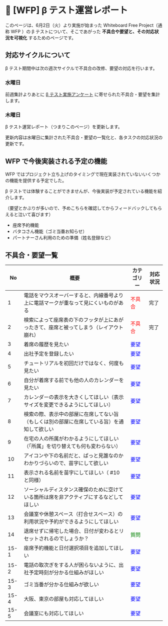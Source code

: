 # 🌳 [WFP] β テスト運営レポート



このページは、6月2日（火）より実施が始まった Whiteboard Free Project（通称 WFP ）の β テストについて、そこであがった **不具合や要望と、その対応状況を可視化** するためのページです。



## 対応サイクルについて

β テスト期間中は次の週次サイクルで不具合の改修、要望の対応を行います。

### 水曜日

前週集計よりあとに [β テスト実施アンケート](https://forms.gle/9cXxSSPmj88JozJu9) に寄せられた不具合・要望を集計します。

### 木曜日

β テスト運営レポート（つまりこのページ）を更新します。

更新内容は水曜日に集計された不具合・要望の一覧化と、各タスクの対応状況の更新です。



## WFP で今後実装される予定の機能

WFP ではプロジェクト立ち上げのタイミングで現在実装されていないいくつかの機能を提供する予定でした。

β テストでは体験することができませんが、今後実装が予定されている機能を紹介します。

（要望とかぶりが多いので、予めこちらを確認してからフィードバックしてもらえると泣いて喜びます）

- 座席予約機能
- バタコさん機能（ゴミ当番お知らせ）
- パートナーさん利用のための準備（姓名登録など）



## 不具合・要望一覧

| No   | 概要                                                         | カテゴリー                              | 対応状況 |
| ---- | ------------------------------------------------------------ | --------------------------------------- | -------- |
| 1    | 電話をマウスオーバーすると、内線番号より上に電話マークが重なって見にくいものがある | <span style="color: red;">不具合</span> | 完了     |
| 2    | 検索によって座席表の下のフッタが上にあがったきて、座席と被ってしまう（レイアウト崩れ） | <span style="color: red;">不具合</span> | 完了     |
| 3    | 着席の履歴を見たい                                           | <span style="color: blue;">要望</span>  |          |
| 4    | 出社予定を登録したい                                         | <span style="color: blue;">要望</span>  |          |
| 5    | チュートリアルを初回だけではなく、何度も見たい               | <span style="color: blue;">要望</span>  |          |
| 6    | 自分が着席する前でも他の人のカレンダーを見たい               | <span style="color: blue;">要望</span>  |          |
| 7    | カレンダーの表示を大きくしてほしい（表示サイズを変更できるようにしてほしい） | <span style="color: blue;">要望</span>  |          |
| 8    | 検索の際、表示中の部屋に在席してない旨（もしくは別の部屋に在席している旨）を通知して欲しい | <span style="color: blue;">要望</span>  |          |
| 9    | 在宅の人の所属がわかるようにしてほしい（「所属」を切り替えても何も変わらない） | <span style="color: blue;">要望</span>  |          |
| 10   | アイコンや下の名前だと、ぱっと見誰なのかわかりづらいので、苗字にして欲しい | <span style="color: blue;">要望</span>  |          |
| 11   | 表示される名前を苗字にしてほしい（ #10 と同様）              | <span style="color: blue;">要望</span>  |          |
| 12   | ソーシャルディスタンス確保のために空けている箇所は席を非アクティブにするなどしてほしい | <span style="color: blue;">要望</span>  |          |
| 13   | 会議室や休憩スペース（打合せスペース）の利用状況や予約ができるようにしてほしい | <span style="color: blue;">要望</span>  |          |
| 14   | 退席せずに帰宅した場合、日付が変わるとリセットされるのでしょうか？ | <span style="color: green;">質問</span> |          |
| 15-1 | 座席予約機能と日付選択項目を追加してほしい                   | <span style="color: blue;">要望</span>  |          |
| 15-2 | 電話の取次ぎをする人が困らないように、出社予定時刻が分かる仕組みがほしい | <span style="color: blue;">要望</span>  |          |
| 15-3 | ゴミ当番が分かる仕組みが欲しい                               | <span style="color: blue;">要望</span>  |          |
| 15-4 | 大阪、東京の部屋も対応してほしい                             | <span style="color: blue;">要望</span>  |          |
| 15-5 | 会議室にも対応してほしい                                     | <span style="color: blue;">要望</span>  |          |